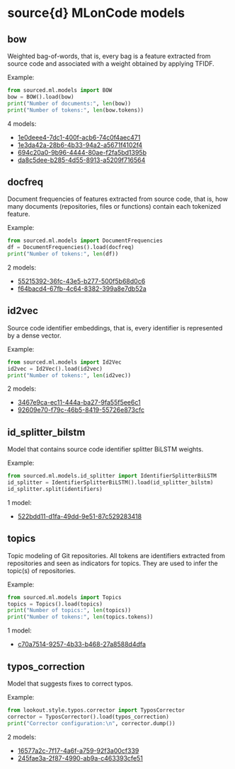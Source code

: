 source{d} MLonCode models
=========================

## bow
Weighted bag-of-words, that is, every bag is a feature extracted from source code and associated with a weight obtained by applying TFIDF.

Example:

```python
from sourced.ml.models import BOW
bow = BOW().load(bow)
print("Number of documents:", len(bow))
print("Number of tokens:", len(bow.tokens))
```

4 models:

*  [1e0deee4-7dc1-400f-acb6-74c0f4aec471](/bow/1e0deee4-7dc1-400f-acb6-74c0f4aec471.md)
* <default> [1e3da42a-28b6-4b33-94a2-a5671f4102f4](/bow/1e3da42a-28b6-4b33-94a2-a5671f4102f4.md)
*  [694c20a0-9b96-4444-80ae-f2fa5bd1395b](/bow/694c20a0-9b96-4444-80ae-f2fa5bd1395b.md)
*  [da8c5dee-b285-4d55-8913-a5209f716564](/bow/da8c5dee-b285-4d55-8913-a5209f716564.md)

## docfreq
Document frequencies of features extracted from source code, that is, how many documents (repositories, files or functions) contain each tokenized feature.

Example:

```python
from sourced.ml.models import DocumentFrequencies
df = DocumentFrequencies().load(docfreq)
print("Number of tokens:", len(df))
```

2 models:

*  [55215392-36fc-43e5-b277-500f5b68d0c6](/docfreq/55215392-36fc-43e5-b277-500f5b68d0c6.md)
* <default> [f64bacd4-67fb-4c64-8382-399a8e7db52a](/docfreq/f64bacd4-67fb-4c64-8382-399a8e7db52a.md)

## id2vec
Source code identifier embeddings, that is, every identifier is represented by a dense vector.

Example:

```python
from sourced.ml.models import Id2Vec
id2vec = Id2Vec().load(id2vec)
print("Number of tokens:", len(id2vec))
```

2 models:

*  [3467e9ca-ec11-444a-ba27-9fa55f5ee6c1](/id2vec/3467e9ca-ec11-444a-ba27-9fa55f5ee6c1.md)
* <default> [92609e70-f79c-46b5-8419-55726e873cfc](/id2vec/92609e70-f79c-46b5-8419-55726e873cfc.md)

## id_splitter_bilstm
Model that contains source code identifier splitter BiLSTM weights.

Example:

```python
from sourced.ml.models.id_splitter import IdentifierSplitterBiLSTM
id_splitter = IdentifierSplitterBiLSTM().load(id_splitter_bilstm)
id_splitter.split(identifiers)
```

1 model:

* <default> [522bdd11-d1fa-49dd-9e51-87c529283418](/id_splitter_bilstm/522bdd11-d1fa-49dd-9e51-87c529283418.md)

## topics
Topic modeling of Git repositories. All tokens are identifiers extracted from repositories and seen as indicators for topics. They are used to infer the topic(s) of repositories.

Example:

```python
from sourced.ml.models import Topics
topics = Topics().load(topics)
print("Number of topics:", len(topics))
print("Number of tokens:", len(topics.tokens))
```

1 model:

* <default> [c70a7514-9257-4b33-b468-27a8588d4dfa](/topics/c70a7514-9257-4b33-b468-27a8588d4dfa.md)

## typos_correction
Model that suggests fixes to correct typos.

Example:

```python
from lookout.style.typos.corrector import TyposCorrector
corrector = TyposCorrector().load(typos_correction)
print("Corrector configuration:\n", corrector.dump())
```

2 models:

* <default> [16577a2c-7f17-4a6f-a759-92f3a00cf339](/typos_correction/16577a2c-7f17-4a6f-a759-92f3a00cf339.md)
*  [245fae3a-2f87-4990-ab9a-c463393cfe51](/typos_correction/245fae3a-2f87-4990-ab9a-c463393cfe51.md)
